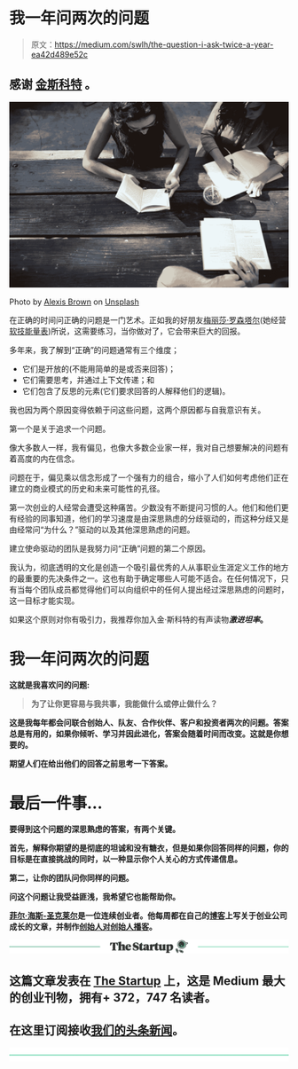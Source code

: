 # 我一年问两次的问题

> 原文：<https://medium.com/swlh/the-question-i-ask-twice-a-year-ea42d489e52c>

## **感谢** [**金斯科特**](https://medium.com/u/f302f1eb7108?source=post_page-----ea42d489e52c--------------------------------) **。**

[![](img/1cf952723b21dcbf3f0c1ef090896230.png)](http://digest.philhsc.com)

Photo by [Alexis Brown](https://unsplash.com/photos/omeaHbEFlN4?utm_source=unsplash&utm_medium=referral&utm_content=creditCopyText) on [Unsplash](https://unsplash.com/search/photos/feedback?utm_source=unsplash&utm_medium=referral&utm_content=creditCopyText)

在正确的时间问正确的问题是一门艺术。正如我的好朋友[梅丽莎·罗森塔尔](https://medium.com/u/d96305364ad4?source=post_page-----ea42d489e52c--------------------------------)(她经营[软技能量表](https://www.melissajrosenthal.com/softskillsforscale))所说，这需要练习，当你做对了，它会带来巨大的回报。

多年来，我了解到“正确”的问题通常有三个维度；

*   它们是开放的(不能用简单的是或否来回答)；
*   它们需要思考，并通过上下文传递；和
*   它们包含了反思的元素(它们要求回答的人解释他们的逻辑)。

我也因为两个原因变得依赖于问这些问题，这两个原因都与自我意识有关。

第一个是关于追求一个问题。

像大多数人一样，我有偏见，也像大多数企业家一样，我对自己想要解决的问题有着高度的内在信念。

问题在于，偏见乘以信念形成了一个强有力的组合，缩小了人们如何考虑他们正在建立的商业模式的历史和未来可能性的孔径。

第一次创业的人经常会遭受这种痛苦。少数没有不断提问习惯的人。他们和他们更有经验的同事知道，他们的学习速度是由深思熟虑的分歧驱动的，而这种分歧又是由经常问“为什么？”驱动的以及其他深思熟虑的问题。

建立使命驱动的团队是我努力问“正确”问题的第二个原因。

我认为，彻底透明的文化是创造一个吸引最优秀的人从事职业生涯定义工作的地方的最重要的先决条件之一。这也有助于确定哪些人可能不适合。在任何情况下，只有当每个团队成员都觉得他们可以向组织中的任何人提出经过深思熟虑的问题时，这一目标才能实现。

如果这个原则对你有吸引力，我推荐你加入金·斯科特的有声读物***激进坦率*。**

# **我一年问两次的问题**

**这就是我喜欢问的问题:**

> **为了让你更容易与我共事，我能做什么或停止做什么？**

**这是我每年都会问联合创始人、队友、合作伙伴、客户和投资者两次的问题。答案总是有用的，如果你倾听、学习并因此进化，答案会随着时间而改变。这就是你想要的。**

**期望人们在给出他们的回答之前思考一下答案。**

# **最后一件事…**

**要得到这个问题的深思熟虑的答案，有两个关键。**

**首先，解释你期望的是彻底的坦诚和没有糖衣，但是如果你回答同样的问题，你的目标是在直接挑战的同时，以一种显示你个人关心的方式传递信息。**

**第二，让你的团队问你同样的问题。**

**问这个问题让我受益匪浅，我希望它也能帮助你。**

**[菲尔·海斯-圣克莱尔](https://medium.com/u/d99e93af3a17?source=post_page-----ea42d489e52c--------------------------------)是一位连续创业者。他每周都在自己的[博客](https://philhsc.com)上写关于创业公司成长的文章，并制作[创始人对创始人播客](https://foundertofounderpodcast.com)。**

**[![](img/308a8d84fb9b2fab43d66c117fcc4bb4.png)](https://medium.com/swlh)**

## **这篇文章发表在 [The Startup](https://medium.com/swlh) 上，这是 Medium 最大的创业刊物，拥有+ 372，747 名读者。**

## **在这里订阅接收[我们的头条新闻](http://growthsupply.com/the-startup-newsletter/)。**

**[![](img/b0164736ea17a63403e660de5dedf91a.png)](https://medium.com/swlh)**